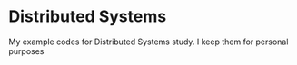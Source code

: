 # Distributed Systems
My example codes for Distributed Systems study. I keep them for personal purposes
